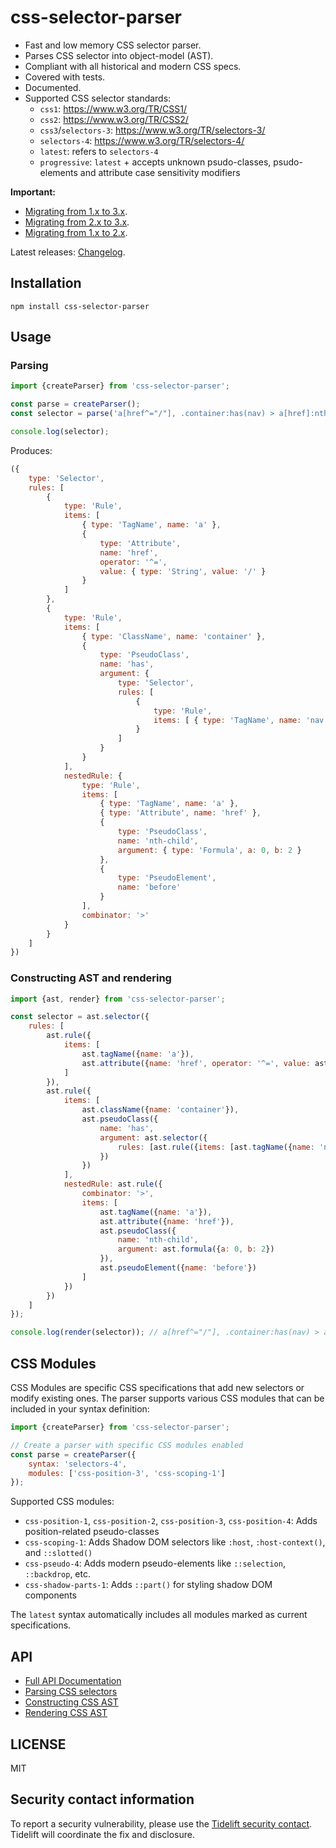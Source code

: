 css-selector-parser
===================

* Fast and low memory CSS selector parser.
* Parses CSS selector into object-model (AST).
* Compliant with all historical and modern CSS specs.
* Covered with tests.
* Documented.
* Supported CSS selector standards:
    * `css1`: https://www.w3.org/TR/CSS1/
    * `css2`: https://www.w3.org/TR/CSS2/
    * `css3`/`selectors-3`: https://www.w3.org/TR/selectors-3/
    * `selectors-4`: https://www.w3.org/TR/selectors-4/
    * `latest`: refers to `selectors-4`
    * `progressive`: `latest` + accepts unknown psudo-classes, psudo-elements and attribute case sensitivity modifiers

**Important:**
 * [Migrating from 1.x to 3.x](CHANGELOG.md#migrating-from-1x-to-3x).
 * [Migrating from 2.x to 3.x](CHANGELOG.md#migrating-from-2x-to-3x).
 * [Migrating from 1.x to 2.x](CHANGELOG.md#220).

Latest releases: [Changelog](CHANGELOG.md).

Installation
------------

```
npm install css-selector-parser
```

Usage
-----

### Parsing

```javascript
import {createParser} from 'css-selector-parser';

const parse = createParser();
const selector = parse('a[href^="/"], .container:has(nav) > a[href]:nth-child(2)::before');

console.log(selector);
```

Produces:

```javascript
({
    type: 'Selector',
    rules: [
        {
            type: 'Rule',
            items: [
                { type: 'TagName', name: 'a' },
                {
                    type: 'Attribute',
                    name: 'href',
                    operator: '^=',
                    value: { type: 'String', value: '/' }
                }
            ]
        },
        {
            type: 'Rule',
            items: [
                { type: 'ClassName', name: 'container' },
                {
                    type: 'PseudoClass',
                    name: 'has',
                    argument: {
                        type: 'Selector',
                        rules: [
                            {
                                type: 'Rule',
                                items: [ { type: 'TagName', name: 'nav' } ]
                            }
                        ]
                    }
                }
            ],
            nestedRule: {
                type: 'Rule',
                items: [
                    { type: 'TagName', name: 'a' },
                    { type: 'Attribute', name: 'href' },
                    {
                        type: 'PseudoClass',
                        name: 'nth-child',
                        argument: { type: 'Formula', a: 0, b: 2 }
                    },
                    {
                        type: 'PseudoElement',
                        name: 'before'
                    }
                ],
                combinator: '>'
            }
        }
    ]
})
```

### Constructing AST and rendering

```javascript
import {ast, render} from 'css-selector-parser';

const selector = ast.selector({
    rules: [
        ast.rule({
            items: [
                ast.tagName({name: 'a'}),
                ast.attribute({name: 'href', operator: '^=', value: ast.string({value: '/'})})
            ]
        }),
        ast.rule({
            items: [
                ast.className({name: 'container'}),
                ast.pseudoClass({
                    name: 'has',
                    argument: ast.selector({
                        rules: [ast.rule({items: [ast.tagName({name: 'nav'})]})]
                    })
                })
            ],
            nestedRule: ast.rule({
                combinator: '>',
                items: [
                    ast.tagName({name: 'a'}),
                    ast.attribute({name: 'href'}),
                    ast.pseudoClass({
                        name: 'nth-child',
                        argument: ast.formula({a: 0, b: 2})
                    }),
                    ast.pseudoElement({name: 'before'})
                ]
            })
        })
    ]
});

console.log(render(selector)); // a[href^="/"], .container:has(nav) > a[href]:nth-child(2)::before
```

CSS Modules
-----------

CSS Modules are specific CSS specifications that add new selectors or modify existing ones.
The parser supports various CSS modules that can be included in your syntax definition:

```javascript
import {createParser} from 'css-selector-parser';

// Create a parser with specific CSS modules enabled
const parse = createParser({
    syntax: 'selectors-4',
    modules: ['css-position-3', 'css-scoping-1']
});
```

Supported CSS modules:

* `css-position-1`, `css-position-2`, `css-position-3`, `css-position-4`: Adds position-related pseudo-classes
* `css-scoping-1`: Adds Shadow DOM selectors like `:host`, `:host-context()`, and `::slotted()`
* `css-pseudo-4`: Adds modern pseudo-elements like `::selection`, `::backdrop`, etc.
* `css-shadow-parts-1`: Adds `::part()` for styling shadow DOM components

The `latest` syntax automatically includes all modules marked as current specifications.

API
---

* [Full API Documentation](docs/modules.md)
* [Parsing CSS selectors](docs/modules.md#createParser)
* [Constructing CSS AST](docs/modules.md#ast)
* [Rendering CSS AST](docs/modules.md#render)

LICENSE
-------

MIT

## Security contact information

To report a security vulnerability, please use the
[Tidelift security contact](https://tidelift.com/security).
Tidelift will coordinate the fix and disclosure.
